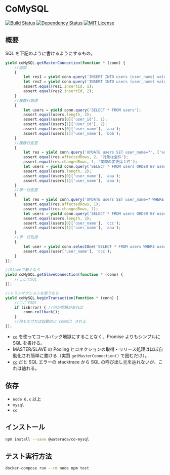CoMySQL
=========
[![Build Status](https://travis-ci.org/waterada/co-mysql.svg?branch=master)](https://travis-ci.org/waterada/co-mysql)
[![Dependency Status](https://gemnasium.com/badges/github.com/waterada/co-mysql.svg)](https://gemnasium.com/github.com/waterada/co-mysql)
[![MIT License](http://img.shields.io/badge/license-MIT-blue.svg?style=flat)](LICENSE)


概要
------

SQL を下記のように書けるようにするもの。

```js
yield coMySQL.getMasterConnection(function * (conn) {
    //追加
    {
        let res1 = yield conn.query('INSERT INTO users (user_name) values (?)', ['aaa']);
        let res2 = yield conn.query('INSERT INTO users (user_name) values (?)', ['bbb']);
        assert.equal(res1.insertId, 1);
        assert.equal(res2.insertId, 2);
    }
    //複数行取得
    {
        let users = yield conn.query('SELECT * FROM users');
        assert.equal(users.length, 2);
        assert.equal(users[0]['user_id'], 1);
        assert.equal(users[1]['user_id'], 2);
        assert.equal(users[0]['user_name'], 'aaa');
        assert.equal(users[1]['user_name'], 'bbb');
    }
    //複数行変更
    {
        let res = yield conn.query('UPDATE users SET user_name=?', ['aaa']);
        assert.equal(res.affectedRows, 2, '対象は全件');
        assert.equal(res.changedRows, 1, '実際の変更は１件');
        let users = yield conn.query('SELECT * FROM users ORDER BY user_id');
        assert.equal(users.length, 2);
        assert.equal(users[0]['user_name'], 'aaa');
        assert.equal(users[1]['user_name'], 'aaa');
    }
    //単一行変更
    {
        let res = yield conn.query('UPDATE users SET user_name=? WHERE user_id=?', ['ccc', 1]);
        assert.equal(res.affectedRows, 1);
        assert.equal(res.changedRows, 1);
        let users = yield conn.query('SELECT * FROM users ORDER BY user_id');
        assert.equal(users.length, 2);
        assert.equal(users[0]['user_name'], 'ccc');
        assert.equal(users[1]['user_name'], 'aaa');
    }
    //単一行取得
    {
        let user = yield conn.selectOne('SELECT * FROM users WHERE user_id=?', [1]);
        assert.equal(user['user_name'], 'ccc');
    }
});

//Slaveで繋ぐなら
yield coMySQL.getSlaveConnection(function * (conn) {
    //ここでSQL
});

//トランザクションを使うなら
yield coMySQL.beginTransaction(function * (conn) {
    //ここでSQL
    if (isError) { //何か問題があれば
        conn.rollback();
    }
    //何もなければ自動的に commit される
});
```

- [`co`](https://www.npmjs.com/package/co) を使ってコールバック地獄にすることなく、Promise よりもシンプルに SQL を書ける。
- MASTER/SLAVE の Pooling とコネクションの取得・リリース処理はほぼ自動化され簡単に書ける（実質 `getMasterConnection()` で囲むだけ）。
- [`co`](https://www.npmjs.com/package/co) だと SQL エラーの stacktrace から SQL の呼び出し元を辿れないが、これは辿れる。



依存
-----

- `node 6.x` 以上
- `mysql`
- `co`


インストール
-------------

```sh
npm install --save @waterada/co-mysql
```


テスト実行方法
--------------

```sh
docker-compose run --rm node npm test
```
